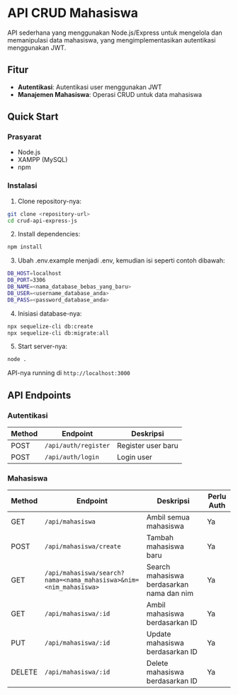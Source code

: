 # API CRUD Mahasiswa

API sederhana yang menggunakan Node.js/Express untuk mengelola dan memanipulasi data mahasiswa, yang mengimplementasikan autentikasi menggunakan JWT.

## Fitur

- **Autentikasi**: Autentikasi user menggunakan JWT
- **Manajemen Mahasiswa**: Operasi CRUD untuk data mahasiswa

## Quick Start

### Prasyarat

- Node.js
- XAMPP (MySQL)
- npm

### Instalasi

1. Clone repository-nya:
```bash
git clone <repository-url>
cd crud-api-express-js
```

2. Install dependencies:
```bash
npm install
```

3. Ubah .env.example menjadi .env, kemudian isi seperti contoh dibawah:
```bash
DB_HOST=localhost
DB_PORT=3306
DB_NAME=<nama_database_bebas_yang_baru>
DB_USER=<username_database_anda>
DB_PASS=<password_database_anda>
```

4. Inisiasi database-nya:
```bash
npx sequelize-cli db:create
npx sequelize-cli db:migrate:all
```

5. Start server-nya:
```bash
node .
```

API-nya running di `http://localhost:3000`

## API Endpoints

### Autentikasi

| Method | Endpoint | Deskripsi |
|--------|----------|-------------|
| POST | `/api/auth/register` | Register user baru |
| POST | `/api/auth/login` | Login user |

### Mahasiswa

 Method | Endpoint | Deskripsi | Perlu Auth |
|--------|----------|-------------|---------------|
| GET | `/api/mahasiswa` | Ambil semua mahasiswa | Ya |
| POST | `/api/mahasiswa/create` | Tambah mahasiswa baru | Ya |
| GET | `/api/mahasiswa/search?nama=<nama_mahasiswa>&nim=<nim_mahasiswa>` | Search mahasiswa berdasarkan nama dan nim | Ya |
| GET | `/api/mahasiswa/:id` | Ambil mahasiswa berdasarkan ID | Ya |
| PUT | `/api/mahasiswa/:id` | Update mahasiswa berdasarkan ID | Ya |
| DELETE | `/api/mahasiswa/:id` | Delete mahasiswa berdasarkan ID | Ya |
